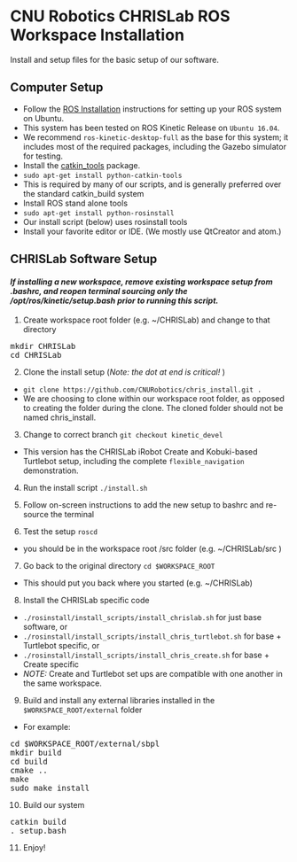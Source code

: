 # CNU Robotics CHRISLab ROS Workspace Installation

Install and setup files for the basic setup of our software.

Computer Setup
--------------

 * Follow the [ROS Installation] instructions for setting up your ROS system on Ubuntu.
  * This system has been tested on ROS Kinetic Release on `Ubuntu 16.04`.
  * We recommend `ros-kinetic-desktop-full` as the base for this system; it includes most of the required packages, including the Gazebo simulator for testing.
 * Install the [catkin_tools] package.
  * `sudo apt-get install python-catkin-tools`
  * This is required by many of our scripts, and is generally preferred over the standard catkin_build system
 * Install ROS stand alone tools
  * `sudo apt-get install python-rosinstall`
  * Our install script (below) uses rosinstall tools
 * Install your favorite editor or IDE. (We mostly use QtCreator and atom.)


CHRISLab Software Setup
-----------------------

#### *If installing a new workspace, remove existing workspace setup from .bashrc, and reopen terminal sourcing only the /opt/ros/kinetic/setup.bash prior to running this script.*

1. Create workspace root folder (e.g. ~/CHRISLab)  and change to that directory
<pre>
mkdir CHRISLab
cd CHRISLab
</pre>

2. Clone the install setup  (*_Note: the dot at end is critical!_* )
 * `git clone https://github.com/CNURobotics/chris_install.git .`
 * We are choosing to clone within our workspace root folder, as opposed to creating the folder during the clone.  The cloned folder should not be named chris_install.

3. Change to correct branch
 `git checkout kinetic_devel`
 * This version has the CHRISLab iRobot Create and Kobuki-based Turtlebot setup, including the complete `flexible_navigation` demonstration.

4. Run the install script
 `./install.sh`

5. Follow on-screen instructions to add the new setup to bashrc and re-source the terminal

6. Test the setup
  `roscd`
  * you should be in the workspace root /src folder  (e.g. ~/CHRISLab/src )

7. Go back to the original directory
 `cd $WORKSPACE_ROOT`
  * This should put you back where you started (e.g. ~/CHRISLab)

8. Install the CHRISLab specific code
 * `./rosinstall/install_scripts/install_chrislab.sh` for just base software, or
 * `./rosinstall/install_scripts/install_chris_turtlebot.sh` for base + Turtlebot specific, or
 * `./rosinstall/install_scripts/install_chris_create.sh` for base + Create specific
 * *NOTE:* Create and Turtlebot set ups are compatible with one another in the same workspace.

9. Build and install any external libraries installed in the `$WORKSPACE_ROOT/external` folder
  * For example:
<pre>
cd $WORKSPACE_ROOT/external/sbpl
mkdir build
cd build
cmake ..
make
sudo make install
</pre>

10. Build our system
<pre>
catkin build
. setup.bash
</pre>

11. Enjoy!

[ROS Installation]: http://wiki.ros.org/ROS/Installation/
[catkin_tools]: https://catkin-tools.readthedocs.io/en/latest/installing.html
